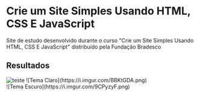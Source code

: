 # Crie um Site Simples Usando HTML, CSS E JavaScript
Site de estudo desenvolvido durante o curso "Crie um Site Simples Usando HTML, CSS E JavaScript" distribuído pela Fundação Bradesco
## Resultados
<div class="picture">
<img src="https://i.imgur.com/BBKtGDA.png" alt="teste">
![Tema Claro](https://i.imgur.com/BBKtGDA.png)
</div>
<div class="picture">
![Tema Escuro](https://i.imgur.com/9CPyzyF.png)
</div>